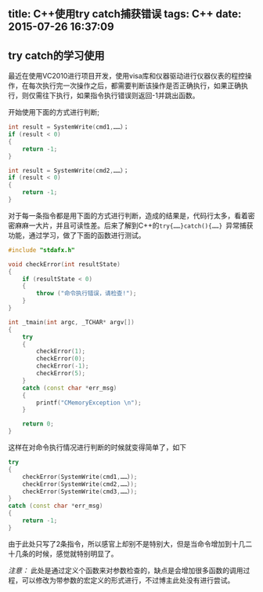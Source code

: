 title: C++使用try catch捕获错误
tags: C++
date: 2015-07-26 16:37:09
---
## try catch的学习使用

最近在使用VC2010进行项目开发，使用visa库和仪器驱动进行仪器仪表的程控操作，在每次执行完一次操作之后，都需要判断该操作是否正确执行，如果正确执行，则仅需往下执行，如果指令执行错误则返回-1并跳出函数。

开始使用下面的方式进行判断;
```C++
int result = SystemWrite(cmd1,……）；
if (result < 0)
{
    return -1;
}

int result = SystemWrite(cmd2,……）；
if (result < 0)
{
    return -1;
}
```


<!-- more -->

对于每一条指令都是用下面的方式进行判断，造成的结果是，代码行太多，看着密密麻麻一大片，并且可读性差。后来了解到C++的`try{……}catch(){……} `异常捕获功能，通过学习，做了下面的函数进行测试。

```C++
#include "stdafx.h"

void checkError(int resultState)
{
    if (resultState < 0)
    {
        throw ("命令执行错误，请检查!");
    }
}

int _tmain(int argc, _TCHAR* argv[])
{
    try
    {
        checkError(1);
        checkError(0);
        checkError(-1);
        checkError(5);
    }
    catch (const char *err_msg)
    {
        printf("CMemoryException \n");
    }

    return 0;
}
```

这样在对命令执行情况进行判断的时候就变得简单了，如下

```C++
try
{
    checkError(SystemWrite(cmd1,……）);
    checkError(SystemWrite(cmd2,……）);
    checkError(SystemWrite(cmd3,……）);
}
catch (const char *err_msg)
{
    return -1;
}
```

由于此处只写了2条指令，所以感官上却别不是特别大，但是当命令增加到十几二十几条的时候，感觉就特别明显了。

*注意：*
此处是通过定义个函数来对参数检查的，缺点是会增加很多函数的调用过程，可以修改为带参数的宏定义的形式进行，不过博主此处没有进行尝试。